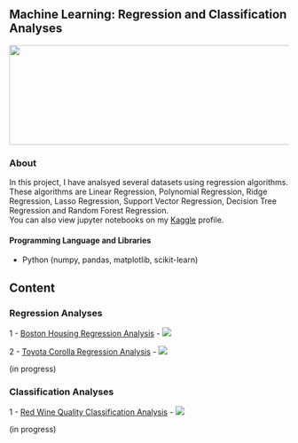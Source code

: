 ## Machine Learning: Regression and Classification Analyses

<img src="https://raw.githubusercontent.com/tolgahancepel/Machine-Learning-Regression-and-Classification-Analyses/master/img/Header.png"
data-canonical-src="https://raw.githubusercontent.com/tolgahancepel/Machine-Learning-Regression-and-Classification-Analyses/master/img/Header.png"
width="720" height="180" />

### About

In this project, I have analsyed several datasets using regression algorithms. These algorithms are Linear Regression, Polynomial Regression, Ridge Regression, Lasso Regression, Support Vector Regression, Decision Tree Regression and Random Forest Regression. <br>
You can also view jupyter notebooks on my <a href="https://www.kaggle.com/tolgahancepel/kernels">Kaggle</a> profile.

#### Programming Language and Libraries
- Python (numpy, pandas, matplotlib, scikit-learn)

## Content
### Regression Analyses
1 - <a href="https://github.com/tolgahancepel/Machine-Learning-Regression-and-Classification-Analyses/blob/master/src/Regression/boston-housing-notebook.ipynb">Boston Housing Regression Analysis</a> - 
<a href="https://www.kaggle.com/tolgahancepel/boston-housing-regression-analysis">
  <img src="https://raw.githubusercontent.com/tolgahancepel/Machine-Learning-Regression-and-Classification-Analyses/master/img/kaggle-button.png"></img>
</a>
<br>

2 - <a href="https://github.com/tolgahancepel/Machine-Learning-Regression-and-Classification-Analyses/blob/master/src/Regression/toyota-corolla-notebook.ipynb">Toyota Corolla Regression Analysis</a> - 
<a href="https://www.kaggle.com/tolgahancepel/toyota-corolla-prices-regression-analysis">
  <img src="https://raw.githubusercontent.com/tolgahancepel/Machine-Learning-Regression-and-Classification-Analyses/master/img/kaggle-button.png"></img>
</a>
<br>

(in progress)

### Classification Analyses
1 - <a href="https://github.com/tolgahancepel/Machine-Learning-Regression-and-Classification-Analyses/blob/master/src/Classification/red-wine-quality.ipynb">Red Wine Quality Classification Analysis</a> - 
<a href="https://www.kaggle.com/tolgahancepel/red-wine-quality-classification-analysis">
  <img src="https://raw.githubusercontent.com/tolgahancepel/Machine-Learning-Regression-and-Classification-Analyses/master/img/kaggle-button.png"></img>
</a>

(in progress)
